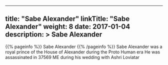 
---
title: "Sabe Alexander"
linkTitle: "Sabe Alexander"
weight: 8
date: 2017-01-04
description: >
 Sabe Alexander
---

{{% pageinfo %}}
Sabe Alexander
{{% /pageinfo %}}
Sabe Alexander was a royal prince of the House of Alexander during the Proto Human era  He was assassinated in 37569 ME during his wedding with Ashri Loviatar
